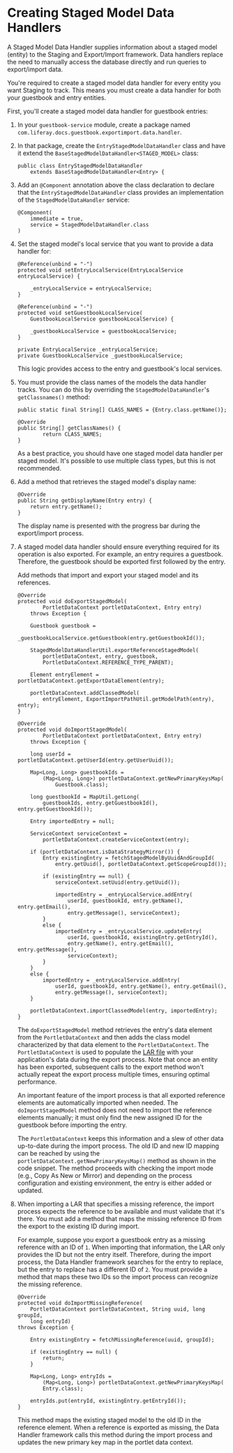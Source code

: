 # Creating Staged Model Data Handlers

A Staged Model Data Handler supplies information about a staged model (entity)
to the Staging and Export/Import framework. Data handlers replace the need to
manually access the database directly and run queries to export/import data.

You're required to create a staged model data handler for every entity you want
Staging to track. This means you must create a data handler for both your
guestbook and entry entities.

First, you'll create a staged model data handler for guestbook entries:

1.  In your `guestbook-service` module, create a package named
    `com.liferay.docs.guestbook.exportimport.data.handler`.

2.  In that package, create the `EntryStagedModelDataHandler` class and have
    it extend the `BaseStagedModelDataHandler<STAGED_MODEL>` class:

        public class EntryStagedModelDataHandler
            extends BaseStagedModelDataHandler<Entry> {

3.  Add an `@Component` annotation above the class declaration to declare that
    the `EntryStagedModelDataHandler` class provides an implementation of
    the `StagedModelDataHandler` service:

        @Component(
            immediate = true, 
            service = StagedModelDataHandler.class
        )

4.  Set the staged model's local service that you want to provide a data handler
    for:

        @Reference(unbind = "-")
        protected void setEntryLocalService(EntryLocalService entryLocalService) {

            _entryLocalService = entryLocalService;
        }

        @Reference(unbind = "-")
        protected void setGuestbookLocalService(
            GuestbookLocalService guestbookLocalService) {

            _guestbookLocalService = guestbookLocalService;
        }

        private EntryLocalService _entryLocalService;
        private GuestbookLocalService _guestbookLocalService;

    This logic provides access to the entry and guestbook's local services.

5.  You must provide the class names of the models the data handler tracks. You
    can do this by overriding the `StagedModelDataHandler`'s `getClassnames()`
    method:

        public static final String[] CLASS_NAMES = {Entry.class.getName()};

        @Override
        public String[] getClassNames() {
        		return CLASS_NAMES;
        }

    As a best practice, you should have one staged model data handler per staged
    model. It's possible to use multiple class types, but this is not
    recommended.

6.  Add a method that retrieves the staged model's display name:

        @Override
        public String getDisplayName(Entry entry) {
            return entry.getName();
        }

    The display name is presented with the progress bar during the export/import
    process.

    <!-- Add image here -->

7.  A staged model data handler should ensure everything required for its
    operation is also exported. For example, an entry requires a guestbook.
    Therefore, the guestbook should be exported first followed by the entry.

    Add methods that import and export your staged model and its references.

        @Override
        protected void doExportStagedModel(
                PortletDataContext portletDataContext, Entry entry)
            throws Exception {
    
            Guestbook guestbook =
                _guestbookLocalService.getGuestbook(entry.getGuestbookId());
    
            StagedModelDataHandlerUtil.exportReferenceStagedModel(
                portletDataContext, entry, guestbook,
                PortletDataContext.REFERENCE_TYPE_PARENT);
    
            Element entryElement = portletDataContext.getExportDataElement(entry);
    
            portletDataContext.addClassedModel(
                entryElement, ExportImportPathUtil.getModelPath(entry), entry);
    	}

        @Override
        protected void doImportStagedModel(
                PortletDataContext portletDataContext, Entry entry)
            throws Exception {
      
            long userId = portletDataContext.getUserId(entry.getUserUuid());
      
            Map<Long, Long> guestbookIds =
                (Map<Long, Long>) portletDataContext.getNewPrimaryKeysMap(
                    Guestbook.class);
      
            long guestbookId = MapUtil.getLong(
                guestbookIds, entry.getGuestbookId(), entry.getGuestbookId());
      
            Entry importedEntry = null;
      
            ServiceContext serviceContext =
                portletDataContext.createServiceContext(entry);
      
            if (portletDataContext.isDataStrategyMirror()) {
                Entry existingEntry = fetchStagedModelByUuidAndGroupId(
                    entry.getUuid(), portletDataContext.getScopeGroupId());
      
                if (existingEntry == null) {
                    serviceContext.setUuid(entry.getUuid());
      
                    importedEntry = _entryLocalService.addEntry(
                        userId, guestbookId, entry.getName(), entry.getEmail(),
                        entry.getMessage(), serviceContext);
                }
                else {
                    importedEntry = _entryLocalService.updateEntry(
                        userId, guestbookId, existingEntry.getEntryId(),
                        entry.getName(), entry.getEmail(), entry.getMessage(),
                        serviceContext);
                }
            }
            else {
                importedEntry = _entryLocalService.addEntry(
                    userId, guestbookId, entry.getName(), entry.getEmail(),
                    entry.getMessage(), serviceContext);
            }
      
            portletDataContext.importClassedModel(entry, importedEntry);
        }

    The `doExportStagedModel` method retrieves the entry's data element from the
    `PortletDataContext` and then adds the class model characterized by that
    data element to the `PortletDataContext`. The `PortletDataContext` is used
    to populate the
    [LAR file](/develop/tutorials/-/knowledge_base/7-0/understanding-data-handlers#liferay-archive-lar-file)
    with your application's data during the export process. Note that once an
    entity has been exported, subsequent calls to the export method won't
    actually repeat the export process multiple times, ensuring optimal
    performance.

    An important feature of the import process is that all exported reference
    elements are automatically imported when needed. The `doImportStagedModel`
    method does not need to import the reference elements manually; it must only
    find the new assigned ID for the guestbook before importing the entry.

    The `PortletDataContext` keeps this information and a slew of other data
    up-to-date during the import process. The old ID and new ID mapping can be
    reached by using the `portletDataContext.getNewPrimaryKeysMap()` method as
    shown in the code snippet. The method proceeds with checking the import mode
    (e.g., Copy As New or Mirror) and depending on the process configuration and
    existing environment, the entry is either added or updated.

8.  When importing a LAR that specifies a missing reference, the import process
    expects the reference to be available and must validate that it's there. You
    must add a method that maps the missing reference ID from the export to the
    existing ID during import.

    For example, suppose you export a guestbook entry as a missing reference
    with an ID of `1`. When importing that information, the LAR only provides
    the ID but not the entry itself. Therefore, during the import process, the
    Data Handler framework searches for the entry to replace, but the entry to
    replace has a different ID of `2`. You must provide a method that maps these
    two IDs so the import process can recognize the missing reference.

        @Override
        protected void doImportMissingReference(
            PortletDataContext portletDataContext, String uuid, long groupId,
            long entryId)
        throws Exception {

            Entry existingEntry = fetchMissingReference(uuid, groupId);

            if (existingEntry == null) {
                return;
            }

            Map<Long, Long> entryIds =
                (Map<Long, Long>) portletDataContext.getNewPrimaryKeysMap(
                Entry.class);

            entryIds.put(entryId, existingEntry.getEntryId());
        }

    This method maps the existing staged model to the old ID in the reference
    element. When a reference is exported as missing, the Data Handler framework
    calls this method during the import process and updates the new primary key
    map in the portlet data context.
























